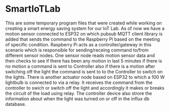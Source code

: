 # SmartIoTLab

This are some temporary program files that were created while working on creating a smart energy saving system for our IoT Lab.
As of now we have a motion sensor connected to ESP32 on which pubsub MQTT client library is added that sends the command to the 
Raspberry Pi based on the meeting of specific condition. Raspberry Pi acts as a controller/gateway in this scenario which is 
responsible for sending/receing command to/from different sensor nodes. One sensor node reads motion sensor data and then
checks to see if there has been any motion in last 5 minutes if there is no motion a command is sent to Controller also if there 
is a motion after switching off the light the command is sent to to the Controller to switch on the lights. There is another actuator
node based on ESP32 to which a 100 W lightbulb is connected to via a relay. It receives the command from the controller to swich or
switch off the light and accordingly it makes or breaks the circuit of the load using relay. The controller device also strore
the information about when the light was turned on or off in the influx db database.
